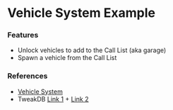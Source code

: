 # Vehicle System Example

### Features

- Unlock vehicles to add to the Call List (aka garage)
- Spawn a vehicle from the Call List

### References

- [Vehicle System](https://redscript.redmodding.org/#61532)
- TweakDB [Link 1](https://github.com/yamashi/CyberEngineTweaks/pull/461) + [Link 2](https://github.com/yamashi/CyberEngineTweaks/pull/524)
